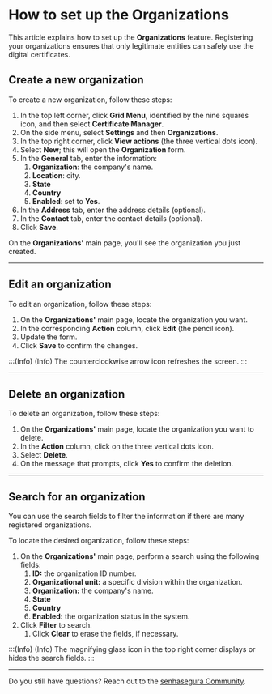 # How to set up the Organizations

This article explains how to set up the **Organizations** feature. Registering your organizations ensures that only legitimate entities can safely use the digital certificates.

## Create a new organization
To create a new organization, follow these steps:

1. In the top left corner, click **Grid Menu**, identified by the nine squares icon, and then select **Certificate Manager**.
2. On the side menu, select **Settings** and then **Organizations**.
3. In the top right corner, click **View actions** (the three vertical dots icon).
4. Select **New**; this will open the **Organization** form.
5. In the **General** tab, enter the information:
    1. **Organization**: the company's name.
    2. **Location**: city.	
    3. **State**
    4. **Country**
    5. **Enabled**: set to **Yes**. 
2. In the **Address** tab, enter the address details (optional).
7. In the **Contact** tab, enter the contact details (optional).
8. Click **Save**.

On the **Organizations'** main page, you'll see the organization you just created.
* * *
## Edit an organization

To edit an organization, follow these steps:

1. On the **Organizations'** main page, locate the organization you want.
2. In the corresponding **Action** column, click **Edit** (the pencil icon).
3. Update the form.
4. Click **Save** to confirm the changes.

:::(Info) (Info)
The counterclockwise arrow icon refreshes the screen.
:::
***
## Delete an organization
To delete an organization, follow these steps:

1. On the **Organizations'** main page, locate the organization you want to delete.
2. In the **Action** column, click on the three vertical dots icon.
3. Select **Delete**.
4. On the message that prompts, click **Yes** to confirm the deletion.
***
## Search for an organization
You can use the search fields to filter the information if there are many registered organizations.

To locate the desired organization, follow these steps:

1. On the **Organizations'** main page, perform a search using the following fields:
    1. **ID:** the organization ID number.
    2. **Organizational unit:** a specific division within the organization.
    3. **Organization:** the company's name.
    4. **State**
    5. **Country**
    6. **Enabled:** the organization status in the system.
2. Click **Filter** to search.
    1. Click **Clear** to erase the fields, if necessary.

:::(Info) (Info)
The magnifying glass icon in the top right corner displays or hides the search fields.
:::
***
Do you still have questions? Reach out to the [senhasegura Community](https://community.senhasegura.io/).
